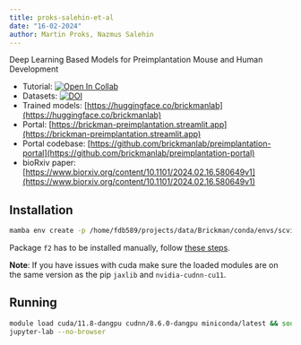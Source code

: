 ```yaml
---
title: proks-salehin-et-al
date: "16-02-2024"
author: Martin Proks, Nazmus Salehin
---
```


Deep Learning Based Models for Preimplantation Mouse and Human Development

- Tutorial: [![Open In Collab](https://colab.research.google.com/assets/colab-badge.svg)](https://colab.research.google.com/github/brickmanlab/proks-salehin-et-al/blob/master/docs/00_tutorial.ipynb)
- Datasets: [![DOI](https://zenodo.org/badge/DOI/10.5281/zenodo.10669600.svg)](https://doi.org/10.5281/zenodo.10669600)
- Trained models: [https://huggingface.co/brickmanlab](https://huggingface.co/brickmanlab)
- Portal: [https://brickman-preimplantation.streamlit.app](https://brickman-preimplantation.streamlit.app) 
- Portal codebase: [https://github.com/brickmanlab/preimplantation-portal](https://github.com/brickmanlab/preimplantation-portal)
- bioRxiv paper: [https://www.biorxiv.org/content/10.1101/2024.02.16.580649v1](https://www.biorxiv.org/content/10.1101/2024.02.16.580649v1)

## Installation

```bash
mamba env create -p /home/fdb589/projects/data/Brickman/conda/envs/scvi-1.0.0 -f environment.yml
```

Package `f2` has to be installed manually, follow [these steps](https://github.com/bhargavchippada/forceatlas2/issues/34#issuecomment-1102409914).

**Note**: If you have issues with cuda make sure the loaded modules are on the same version
as the pip `jaxlib` and `nvidia-cudnn-cu11`.

## Running

```bash
module load cuda/11.8-dangpu cudnn/8.6.0-dangpu miniconda/latest && source activate brickman
jupyter-lab --no-browser
```
